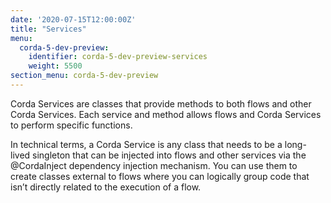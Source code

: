 ```yaml
---
date: '2020-07-15T12:00:00Z'
title: "Services"
menu:
  corda-5-dev-preview:
    identifier: corda-5-dev-preview-services
    weight: 5500
section_menu: corda-5-dev-preview
---
```


Corda Services are classes that provide methods to both flows and other Corda Services. Each service and method allows flows and Corda Services to perform specific functions.

In technical terms, a Corda Service is any class that needs to be a long-lived singleton that can be injected into flows and other services via the @CordaInject dependency injection mechanism. You can use them to create classes external to flows where you can logically group code that isn’t directly related to the execution of a flow.
